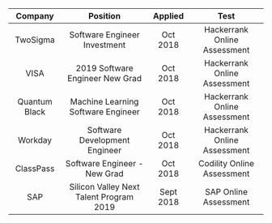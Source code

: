 
|Company      |        Position                   | Applied     |  Test|
|:-----------:|:---------------------------------:|:-----------:|:-----------:|
|TwoSigma       |    Software Engineer Investment             | Oct 2018 | Hackerrank Online Assessment|
|VISA           |         2019 Software Engineer New Grad     | Oct 2018 | Hackerrank Online Assessment|
|Quantum Black  |     Machine Learning Software Engineer  	  | Oct 2018 | Hackerrank Online Assessment|
|Workday        |  Software Development Engineer              | Oct 2018 | Hackerrank Online Assessment|
|ClassPass      |  Software Engineer - New Grad               | Oct 2018 | Codility Online Assessment  |
|SAP            |  Silicon Valley Next Talent Program 2019    | Sept 2018| SAP Online Assessment       |
